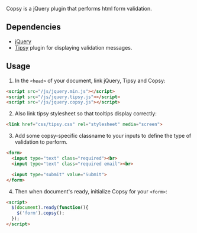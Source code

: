 Copsy is a jQuery plugin that performs html form validation.

## Dependencies

- [jQuery](http://jquery.com)
- [Tipsy](https://github.com/jaz303/tipsy) plugin for displaying validation messages.


## Usage

1. In the `<head>` of your document, link jQuery, Tipsy and Copsy:

  ```html
  <script src="/js/jquery.min.js"></script>
  <script src="/js/jquery.tipsy.js"></script>
  <script src="/js/jquery.copsy.js"></script>
  ```

2. Also link tipsy stylesheet so that tooltips display correctly:

  ```html
  <link href="css/tipsy.css" rel="stylesheet" media="screen">
  ```

3. Add some copsy-specific classname to your inputs to define the type of validation to perform. 

  ```html
  <form>
    <input type="text" class="required"><br>
    <input type="text" class="required email"><br>
  
    <input type="submit" value="Submit">
  </form>
  ```

4. Then when document's ready, initialize Copsy for your `<form>`:
  
  ```html
  <script>
    $(document).ready(function(){
      $('form').copsy();
    });
  </script>
  ```


